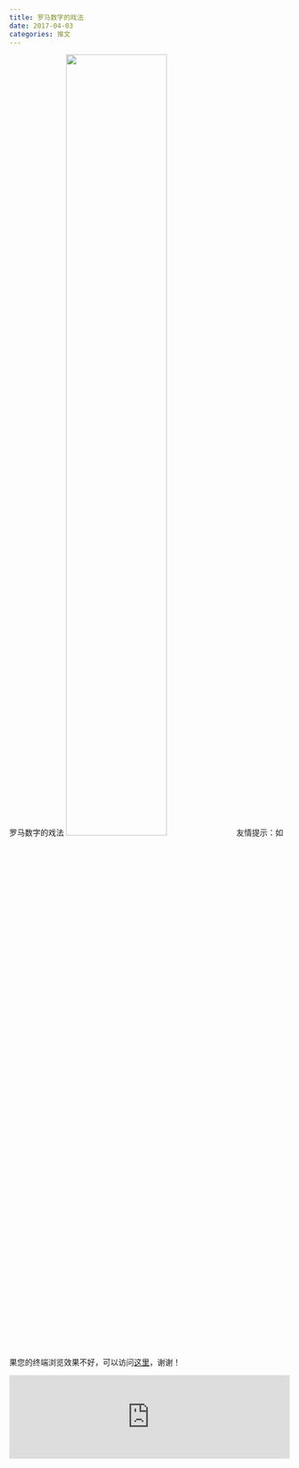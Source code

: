 ```yaml
---
title: 罗马数字的戏法
date: 2017-04-03
categories: 推文
---
```

罗马数字的戏法
<img src="http://mmbiz.qpic.cn/mmbiz_jpg/ACviaWTBFxhbajND99PibbabZRRicVicV1K84JA4r8OGKUFKamBcYxGqSKCJDia9GaEhn9AibxxZ8PVHVHopkVoKRsOQ/0?wx_fmt=jpeg" style="width: 60%; height: auto;"/><!--more-->
友情提示：如果您的终端浏览效果不好，可以访问[这里](https://stata-club.github.io/stata_article/2017-04-03.html)，谢谢！
<iframe src="https://stata-club.github.io/stata_article/2017-04-03.html" id="iframepage" frameborder="0" scrolling="no" marginheight="0" marginwidth="0" width="100%" onLoad="iFrameHeight()"></iframe>
<script type="text/javascript" language="javascript">
function iFrameHeight() {
var ifm= document.getElementById("iframepage");
var subWeb = document.frames ? document.frames["iframepage"].document : ifm.contentDocument;   
if(ifm != null && subWeb != null) {
 ifm.height = subWeb.body.scrollHeight;
} 
} 
</script> 
